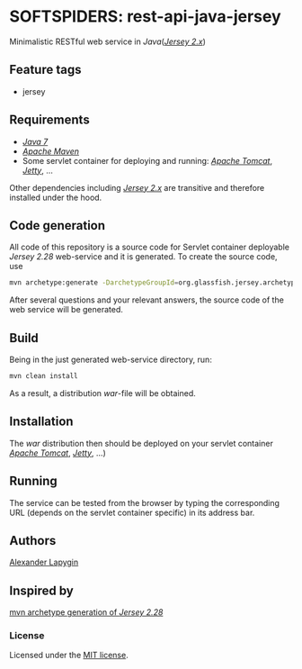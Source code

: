 # SOFTSPIDERS: rest-api-java-jersey

Minimalistic RESTful web service in *Java*([*Jersey 2.x*](https://jersey.github.io/))

## Feature tags

- jersey

## Requirements

* [*Java 7*](https://www.oracle.com/technetwork/java/javase/downloads/java-archive-downloads-javase7-521261.html)
* [*Apache Maven*](https://maven.apache.org/)
* Some servlet container for deploying and running: [*Apache Tomcat*](http://tomcat.apache.org/), [*Jetty*](https://www.eclipse.org/jetty/), ...

Оther dependencies including [*Jersey 2.x*](https://jersey.github.io/) are transitive and therefore installed under the hood.

## Code generation

All code of this repository is a source code for Servlet container deployable *Jersey 2.28* web-service and it is generated.
To create the source code, use

```sh
mvn archetype:generate -DarchetypeGroupId=org.glassfish.jersey.archetypes -DarchetypeArtifactId=jersey-quickstart-webapp -DarchetypeVersion=2.28
```

After several questions and your relevant answers, the source code of the web service will be generated.

## Build

Being in the just generated web-service directory, run:

```sh
mvn clean install
```

As a result, a distribution *war*-file will be obtained.

## Installation

The *war* distribution then should be deployed on your servlet container [*Apache Tomcat*](http://tomcat.apache.org/), [*Jetty*](https://www.eclipse.org/jetty/), ...)

## Running

The service can be tested from the browser by typing the corresponding URL
(depends on the servlet container specific) in its address bar.

## Authors

[Alexander Lapygin](https://github.com/AlexanderLapygin)

## Inspired by

[mvn archetype generation of *Jersey 2.28*](https://jersey.github.io/download.html)

### License

Licensed under the [MIT license](./LICENSE). 
